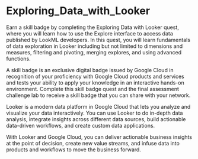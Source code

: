 # Exploring_Data_with_Looker
Earn a skill badge by completing the Exploring Data with Looker quest, where you will learn how to use the Explore interface to access data published by LookML developers. In this quest, you will learn fundamentals of data exploration in Looker including but not limited to dimensions and measures, filtering and pivoting, merging explores, and using advanced functions.


A skill badge is an exclusive digital badge issued by Google Cloud in recognition of your proficiency with Google Cloud products and services and tests your ability to apply your knowledge in an interactive hands-on environment. Complete this skill badge quest and the final assessment challenge lab to receive a skill badge that you can share with your network.


Looker is a modern data platform in Google Cloud that lets you analyze and visualize your data interactively. You can use Looker to do in-depth data analysis, integrate insights across different data sources, build actionable data-driven workflows, and create custom data applications. 


With Looker and Google Cloud, you can deliver actionable business insights at the point of decision, create new value streams, and infuse data into products and workflows to move the business forward.
